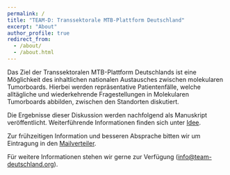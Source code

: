 ```yaml
---
permalink: /
title: "TEAM-D: Transsektorale MTB-Plattform Deutschland"
excerpt: "About"
author_profile: true
redirect_from: 
  - /about/
  - /about.html
---
```


Das Ziel der Transsektoralen MTB-Plattform Deutschlands ist eine Möglichkeit des inhaltlichen nationalen Austausches zwischen molekularen Tumorboards. Hierbei werden repräsentative Patientenfälle, welche alltägliche und wiederkehrende Fragestellungen in Molekularen Tumorboards abbilden, zwischen den Standorten diskutiert. 

Die Ergebnisse dieser Diskussion werden nachfolgend als Manuskript veröffentlicht. Weiterführende Informationen finden sich unter [Idee](https://team-deutschland.org/idee/).

Zur frühzeitigen Information und besseren Absprache bitten wir um Eintragung in den [Mailverteiler](https://forms.gle/TMvsKzPpRwC4bhME6).

Für weitere Informationen stehen wir gerne zur Verfügung ([info@team-deutschland.org](mailto:info@team-deutschland.org)).

